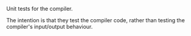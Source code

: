 
Unit tests for the compiler.

The intention is that they test the compiler code, rather
than testing the compiler's input/output behaviour.